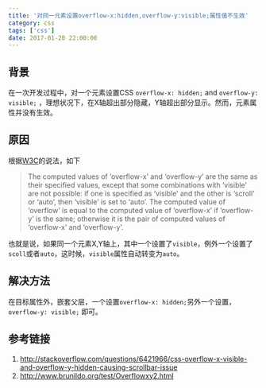 ```yaml
---
title: '对同一元素设置overflow-x:hidden,overflow-y:visible;属性值不生效'
category: css
tags: ['css']
date: 2017-01-20 22:00:00
---
```

## 背景
在一次开发过程中，对一个元素设置CSS `overflow-x: hidden;` and `overflow-y: visible;` ，理想状况下，在X轴超出部分隐藏，Y轴超出部分显示。然而，元素属性并没有生效。
## 原因
根据[W3C](https://www.w3.org/TR/css3-box/##overflow-x)的说法，如下
> The computed values of ‘overflow-x’ and ‘overflow-y’ are the same as their specified values, except that some combinations with ‘visible’ are not possible: if one is specified as ‘visible’ and the other is ‘scroll’ or ‘auto’, then ‘visible’ is set to ‘auto’. The computed value of ‘overflow’ is equal to the computed value of ‘overflow-x’ if ‘overflow-y’ is the same; otherwise it is the pair of computed values of ‘overflow-x’ and ‘overflow-y’. 
   
也就是说，如果同一个元素X,Y轴上，其中一个设置了`visible`，例外一个设置了`scoll`或者`auto`，这时候，`visible`属性自动转变为`auto`。

## 解决方法
在目标属性外，嵌套父层，一个设置`overflow-x: hidden;`另外一个设置， `overflow-y: visible;` 即可。


## 参考链接 
1. http://stackoverflow.com/questions/6421966/css-overflow-x-visible-and-overflow-y-hidden-causing-scrollbar-issue
2. http://www.brunildo.org/test/Overflowxy2.html
